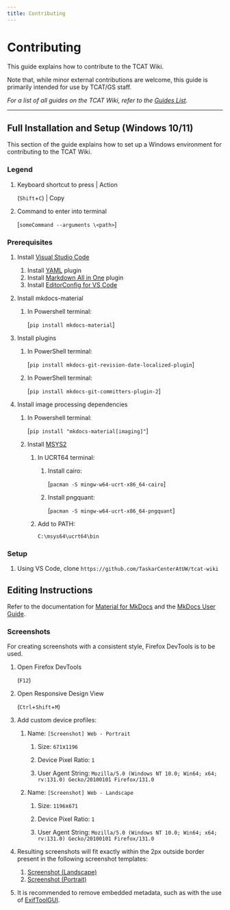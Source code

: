```yaml
---
title: Contributing
---
```


<!-- @format -->

# Contributing

This guide explains how to contribute to the TCAT Wiki.

Note that, while minor external contributions are welcome, this guide is primarily intended for use by TCAT/GS staff.

_For a list of all guides on the TCAT Wiki, refer to the [Guides List](index.md)._

---

## Full Installation and Setup (Windows 10/11)

This section of the guide explains how to set up a Windows environment for contributing to the TCAT Wiki.

### Legend

1. Keyboard shortcut to press | Action

    (`Shift`+`C`) | Copy

2. Command to enter into terminal

    [`someCommand --arguments \<path>`]

### Prerequisites

1. Install [Visual Studio Code](https://code.visualstudio.com/)

    1. Install [YAML](https://marketplace.visualstudio.com/items?itemName=redhat.vscode-yaml) plugin
    2. Install [Markdown All in One](https://marketplace.visualstudio.com/items?itemName=yzhang.markdown-all-in-one) plugin
    3. Install [EditorConfig for VS Code](https://marketplace.visualstudio.com/items?itemName=EditorConfig.EditorConfig)

2. Install mkdocs-material

    1. In Powershell terminal:

        [`pip install mkdocs-material`]

3. Install plugins

    1. In PowerShell terminal:

        [`pip install mkdocs-git-revision-date-localized-plugin`]

    2. In PowerShell terminal:

        [`pip install mkdocs-git-committers-plugin-2`]

4. Install image processing dependencies

    1. In Powershell terminal:

        [`pip install "mkdocs-material[imaging]"`]

    2. Install [MSYS2](https://www.msys2.org/)

        1. In UCRT64 terminal:

            1. Install cairo:

                [`pacman -S mingw-w64-ucrt-x86_64-cairo`]

            2. Install pngquant:

                [`pacman -S mingw-w64-ucrt-x86_64-pngquant`]

        2. Add to PATH:

            `C:\msys64\ucrt64\bin`

### Setup

1. Using VS Code, clone `https://github.com/TaskarCenterAtUW/tcat-wiki`

## Editing Instructions

Refer to the documentation for [Material for MkDocs](https://squidfunk.github.io/mkdocs-material/) and the [MkDocs User Guide](https://www.mkdocs.org/user-guide/).

### Screenshots

For creating screenshots with a consistent style, Firefox DevTools is to be used.

1. Open Firefox DevTools

    (`F12`)

2. Open Responsive Design View

    (`Ctrl`+`Shift`+`M`)

3. Add custom device profiles:

    1. Name: `[Screenshot] Web - Portrait`

        1. Size: `671`x`1196`

        2. Device Pixel Ratio: `1`

        3. User Agent String: `Mozilla/5.0 (Windows NT 10.0; Win64; x64; rv:131.0) Gecko/20100101 Firefox/131.0`

    2. Name: `[Screenshot] Web - Landscape`

        1. Size: `1196`x`671`

        2. Device Pixel Ratio: `1`

        3. User Agent String: `Mozilla/5.0 (Windows NT 10.0; Win64; x64; rv:131.0) Gecko/20100101 Firefox/131.0`

4. Resulting screenshots will fit exactly within the 2px outside border present in the following screenshot templates:

    1. [Screenshot (Landscape)](../../../resources/images/template/screenshot-landscape.png)
    2. [Screenshot (Portrait)](../../../resources/images/template/screenshot-portrait.png)

5. It is recommended to remove embedded metadata, such as with the use of [ExifToolGUI](https://exiftool.org/gui/).
